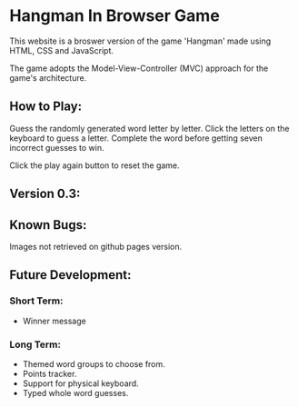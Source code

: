 # Hangman In Browser Game
This website is a broswer version of the game 'Hangman' made using HTML, CSS and JavaScript.

The game adopts the Model-View-Controller (MVC) approach for the game's architecture.

## How to Play:
Guess the randomly generated word letter by letter. Click the letters on the keyboard to guess a letter. Complete the word before getting seven incorrect guesses to win.

Click the play again button to reset the game.

## Version 0.3:


## Known Bugs:
Images not retrieved on github pages version.
<!-- No known bugs. -->

## Future Development:
### Short Term:
* Winner message

### Long Term:
* Themed word groups to choose from.
* Points tracker.
* Support for physical keyboard.
* Typed whole word guesses.